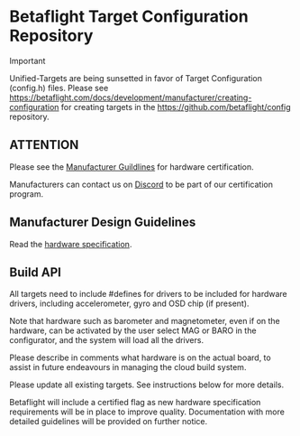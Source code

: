# Betaflight Target Configuration Repository

> [!IMPORTANT]
>
> Unified-Targets are being sunsetted in favor of Target Configuration (config.h) files.  Please see https://betaflight.com/docs/development/manufacturer/creating-configuration for creating targets in the https://github.com/betaflight/config repository.

## ATTENTION

Please see the [Manufacturer Guildlines](https://betaflight.com/docs/development/manufacturer/manufacturer-design-guidelines) for hardware certification.

Manufacturers can contact us on [Discord](https://discord.betaflight.com/) to be part of our certification program.


## Manufacturer Design Guidelines

Read the [hardware specification](https://betaflight.com/docs/development/manufacturer/manufacturer-design-guidelines).


## Build API

All targets need to include #defines for drivers to be included for hardware drivers, including accelerometer, gyro and OSD chip (if present).

Note that hardware such as barometer and magnetometer, even if on the hardware, can be activated by the user select MAG or BARO in the configurator, and the system will load all the drivers. 

Please describe in comments what hardware is on the actual board, to assist in future endeavours in managing the cloud build system.

Please update all existing targets. See instructions below for more details.

Betaflight will include a certified flag as new hardware specification requirements will be in place to improve quality. Documentation with more detailed guidelines will be provided on further notice.
